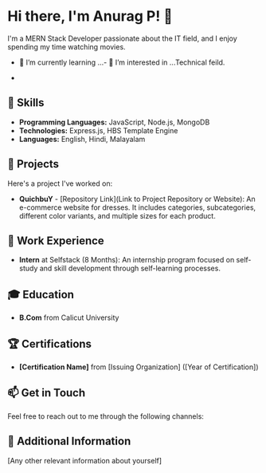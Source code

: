 


# Hi there, I'm Anurag P! 👋

I'm a MERN Stack Developer passionate about the IT field, and I enjoy spending my time watching movies.
- 🌱 I’m currently learning ...- 👀 I’m interested in ...Technical feild.

- 
## 🚀 Skills

- **Programming Languages:** JavaScript, Node.js, MongoDB
- **Technologies:** Express.js, HBS Template Engine
- **Languages:** English, Hindi, Malayalam

## 💼 Projects

Here's a project I've worked on:

- **QuichbuY** - [Repository Link](Link to Project Repository or Website): An e-commerce website for dresses. It includes categories, subcategories, different color variants, and multiple sizes for each product.

## 🌱 Work Experience

- **Intern** at Selfstack (8 Months): An internship program focused on self-study and skill development through self-learning processes.

## 🎓 Education

- **B.Com** from Calicut University

## 🏆 Certifications

- **[Certification Name]** from [Issuing Organization] ([Year of Certification])

## 📫 Get in Touch

Feel free to reach out to me through the following channels:



## 💬 Additional Information

[Any other relevant information about yourself]

